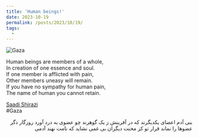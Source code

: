 ```yaml
---
title: 'Human beings!'
date: 2023-10-19
permalink: /posts/2023/10/19/
tags:
  - 
---
```

![Gaza](https://mahdinaderi.com//assets/img/shoe.jpg)

Human beings are members of a whole,  
In creation of one essence and soul.  
If one member is afflicted with pain,  
Other members uneasy will remain.  
If you have no sympathy for human pain,  
The name of human you cannot retain.  

[Saadi Shirazi](https://en.wikipedia.org/wiki/Saadi_Shirazi)  
#Gaza  

<div dir="rtl">
بنی آدم اعضای یکدیگرند   
که در آفرینش ز یک گوهرند  
چو عضوی به درد آورد روزگار  
دگر عضوها را نماند قرار  
تو کز محنت دیگران بی غمی  
نشاید که نامت نهند آدمی  
</div>
